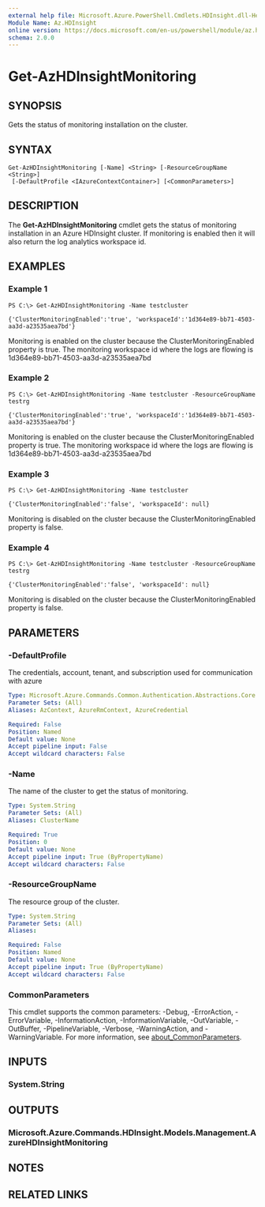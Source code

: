 ```yaml
---
external help file: Microsoft.Azure.PowerShell.Cmdlets.HDInsight.dll-Help.xml
Module Name: Az.HDInsight
online version: https://docs.microsoft.com/en-us/powershell/module/az.hdinsight/get-azhdinsightmonitoring
schema: 2.0.0
---
```


# Get-AzHDInsightMonitoring

## SYNOPSIS
Gets the status of monitoring installation on the cluster.

## SYNTAX

```
Get-AzHDInsightMonitoring [-Name] <String> [-ResourceGroupName <String>]
 [-DefaultProfile <IAzureContextContainer>] [<CommonParameters>]
```

## DESCRIPTION
The **Get-AzHDInsightMonitoring** cmdlet gets the status of monitoring installation in an Azure HDInsight cluster. If monitoring is enabled then it will also return the log analytics workspace id.

## EXAMPLES

### Example 1
```
PS C:\> Get-AzHDInsightMonitoring -Name testcluster

{'ClusterMonitoringEnabled':'true', 'workspaceId':'1d364e89-bb71-4503-aa3d-a23535aea7bd'}
```

Monitoring is enabled on the cluster because the ClusterMonitoringEnabled property is true. The monitoring workspace id where the logs are flowing is 1d364e89-bb71-4503-aa3d-a23535aea7bd

### Example 2
```
PS C:\> Get-AzHDInsightMonitoring -Name testcluster -ResourceGroupName testrg

{'ClusterMonitoringEnabled':'true', 'workspaceId':'1d364e89-bb71-4503-aa3d-a23535aea7bd'}
```

Monitoring is enabled on the cluster because the ClusterMonitoringEnabled property is true. The monitoring workspace id where the logs are flowing is 1d364e89-bb71-4503-aa3d-a23535aea7bd

### Example 3
```
PS C:\> Get-AzHDInsightMonitoring -Name testcluster

{'ClusterMonitoringEnabled':'false', 'workspaceId': null}
```

Monitoring is disabled on the cluster because the ClusterMonitoringEnabled property is false.

### Example 4
```
PS C:\> Get-AzHDInsightMonitoring -Name testcluster -ResourceGroupName testrg

{'ClusterMonitoringEnabled':'false', 'workspaceId': null}
```

Monitoring is disabled on the cluster because the ClusterMonitoringEnabled property is false.

## PARAMETERS

### -DefaultProfile
The credentials, account, tenant, and subscription used for communication with azure

```yaml
Type: Microsoft.Azure.Commands.Common.Authentication.Abstractions.Core.IAzureContextContainer
Parameter Sets: (All)
Aliases: AzContext, AzureRmContext, AzureCredential

Required: False
Position: Named
Default value: None
Accept pipeline input: False
Accept wildcard characters: False
```

### -Name
The name of the cluster to get the status of monitoring.

```yaml
Type: System.String
Parameter Sets: (All)
Aliases: ClusterName

Required: True
Position: 0
Default value: None
Accept pipeline input: True (ByPropertyName)
Accept wildcard characters: False
```

### -ResourceGroupName
The resource group of the cluster.

```yaml
Type: System.String
Parameter Sets: (All)
Aliases:

Required: False
Position: Named
Default value: None
Accept pipeline input: True (ByPropertyName)
Accept wildcard characters: False
```

### CommonParameters
This cmdlet supports the common parameters: -Debug, -ErrorAction, -ErrorVariable, -InformationAction, -InformationVariable, -OutVariable, -OutBuffer, -PipelineVariable, -Verbose, -WarningAction, and -WarningVariable. For more information, see [about_CommonParameters](https://go.microsoft.com/fwlink/?LinkID=113216).

## INPUTS

### System.String

## OUTPUTS

### Microsoft.Azure.Commands.HDInsight.Models.Management.AzureHDInsightMonitoring

## NOTES

## RELATED LINKS

